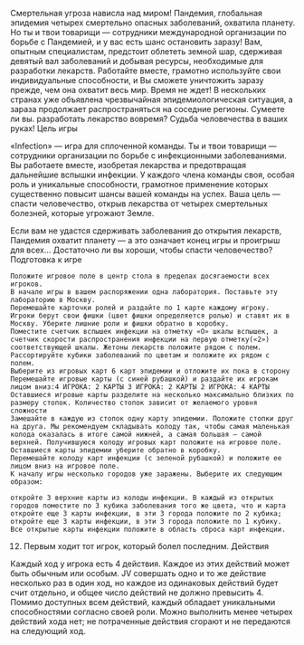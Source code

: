 Смертельная угроза нависла над миром! Пандемия, глобальная эпидемия четырех смертельно опасных заболеваний, охватила планету. Но ты и твои товарищи — сотрудники международной организации по борьбе с Пандемией, и у вас есть шанс остановить заразу! Вам, опытным специалистам, предстоит облететь земной шар, сдерживая девятый вал заболеваний и добывая ресурсы, необходимые для разработки лекарств. Работайте вместе, грамотно используйте свои индивидуальные способности, и Вы сможете уничтожить заразу прежде, чем она охватит весь мир. Время не ждет! В нескольких странах уже объявлена чрезвычайная эпидемиологическая ситуация, а зараза продолжает распространяться на соседние регионы. Сумеете ли вы. разработать лекарство вовремя? Судьба человечества в ваших руках!
Цель игры

«Infection» — игра для сплоченной команды. Ты и твои товарищи — сотрудники организации по борьбе с инфекционными заболеваниями. Вы работаете вместе, изобретая лекарства и предотвращая дальнейшие вспышки инфекции. У каждого члена команды своя, особая роль и уникальные способности, грамотное применение которых существенно повысит шансы вашей команды на успех. Ваша цель — спасти человечество, открыв лекарства от четырех смертельных болезней, которые угрожают Земле.

Если вам не удастся сдерживать заболевания до открытия лекарств, Пандемия охватит планету — а это означает конец игры и проигрыш для всех… Достаточно ли вы хороши, чтобы спасти человечество?
Подготовка к игре

    Положите игровое поле в центр стола в пределах досягаемости всех игроков.
    В начале игры в вашем распоряжении одна лаборатория. Поставьте эту лабораторию в Москву.
    Перемешайте карточки ролей и раздайте по 1 карте каждому игроку. Игроки берут свои фишки (цвет фишки определяется ролью) и ставят их в Москву. Уберите лишние роли и фишки обратно в коробку. 
    Поместите счетчик вспышек инфекции на отметку «О» шкалы вспышек, а счетчик скорости распространения инфекции на первую отметку(«2») соответствующей шкалы. Жетоны лекарств положите рядом с полем. 
    Рассортируйте кубики заболеваний по цветам и положите их рядом с полем.
    Выберите из игровых карт 6 карт эпидемии и отложите их пока в сторону
    Перемешайте игровые карты (с синей рубашкой) и раздайте их игрокам лицом вниз:4 ИГРОКА: 2 КАРТЫ 3 ИГРОКА: 2 КАРТЫ 2 ИГРОКА: 4 КАРТЫ
    Оставшиеся игровые карты разделите на несколько максимально близких по размеру стопок. Количество стопок зависит от желаемого уровня сложности
    Замешайте в каждую из стопок одну карту эпидемии. Положите стопки друг на друга. Мы рекомендуем складывать колоду так, чтобы самая маленькая колода оказалась в итоге самой нижней, а самая большая — самой верхней. Получившуюся колоду игровых карт положите на игровое поле. Оставшиеся карты эпидемии уберите обратно в коробку.
    Перемешайте колоду карт инфекции (с зеленой рубашкой) и положите ее лицом вниз на игровое поле.
    К началу игры несколько городов уже заражены. Выберите их следующим образом:

    откройте 3 верхние карты из колоды инфекции. В каждый из открытых городов поместите по 3 кубика заболевания того же цвета, что и карта
    откройте еще 3 карты инфекции, в эти 3 города положите по 2 кубика;
    откройте еще 3 карты инфекции, в эти 3 города положите по 1 кубику.
    Все открытые карты инфекции положите в область сброса карт инфекции.

12. Первым ходит тот игрок, который болел последним.
Действия

Каждый ход у игрока есть 4 действия. Каждое из этих действий может быть обычным или особым. JV совершать одно и то же действие несколько раз в один ход, но каждое из одинаковых действий будет счит отдельно, и общее число действий не должно превысить 4. Помимо доступных всем действий, каждый обладает уникальными способностями согласно своей роли. Можно выполнить менее четырех действий хода нет; не потраченные действия сгорают и не передаются на следующий ход.
